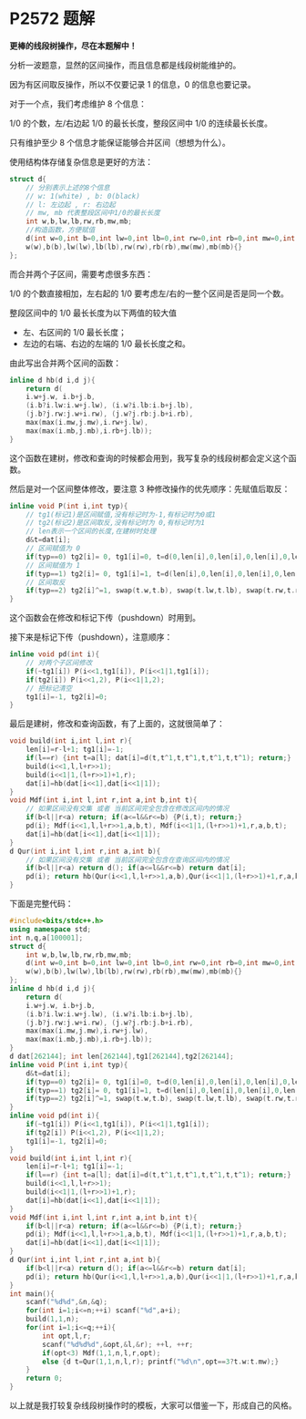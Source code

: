 # P2572 题解

**更棒的线段树操作，尽在本题解中！**

分析一波题意，显然的区间操作，而且信息都是线段树能维护的。

因为有区间取反操作，所以不仅要记录 $1$ 的信息，$0$ 的信息也要记录。

对于一个点，我们考虑维护 $8$ 个信息：

$1/0$ 的个数，左/右边起 $1/0$ 的最长长度，整段区间中 $1/0$ 的连续最长长度。

只有维护至少 $8$ 个信息才能保证能够合并区间（想想为什么）。

使用结构体存储复杂信息是更好的方法：

```cpp
struct d{
    // 分别表示上述的8个信息
    // w: 1(white) , b: 0(black)
    // l: 左边起 , r: 右边起
    // mw, mb 代表整段区间中1/0的最长长度
    int w,b,lw,lb,rw,rb,mw,mb;
    //构造函数，方便赋值
    d(int w=0,int b=0,int lw=0,int lb=0,int rw=0,int rb=0,int mw=0,int mb=0):
    w(w),b(b),lw(lw),lb(lb),rw(rw),rb(rb),mw(mw),mb(mb){}
};
```

而合并两个子区间，需要考虑很多东西：

$1/0$ 的个数直接相加，左右起的 $1/0$ 要考虑左/右的一整个区间是否是同一个数。

整段区间中的 $1/0$ 最长长度为以下两值的较大值
- 左、右区间的 $1/0$ 最长长度；
- 左边的右端、右边的左端的 $1/0$ 最长长度之和。

由此写出合并两个区间的函数：

```cpp
inline d hb(d i,d j){
	return d(
	i.w+j.w, i.b+j.b,
	(i.b?i.lw:i.w+j.lw), (i.w?i.lb:i.b+j.lb),
	(j.b?j.rw:j.w+i.rw), (j.w?j.rb:j.b+i.rb),
	max(max(i.mw,j.mw),i.rw+j.lw),
	max(max(i.mb,j.mb),i.rb+j.lb));
}
```

这个函数在建树，修改和查询的时候都会用到，我写复杂的线段树都会定义这个函数。

然后是对一个区间整体修改，要注意 $3$ 种修改操作的优先顺序：先赋值后取反：

```cpp
inline void P(int i,int typ){
    // tg1(标记1)是区间赋值,没有标记时为-1,有标记时为0或1
    // tg2(标记2)是区间取反,没有标记时为 0,有标记时为1
    // len表示一个区间的长度,在建树时处理
    d&t=dat[i];
    // 区间赋值为 0
    if(typ==0) tg2[i]= 0, tg1[i]=0, t=d(0,len[i],0,len[i],0,len[i],0,len[i]);
    // 区间赋值为 1
    if(typ==1) tg2[i]= 0, tg1[i]=1, t=d(len[i],0,len[i],0,len[i],0,len[i],0);
    // 区间取反
    if(typ==2) tg2[i]^=1, swap(t.w,t.b), swap(t.lw,t.lb), swap(t.rw,t.rb), swap(t.mw,t.mb);
}
```

这个函数会在修改和标记下传（pushdown）时用到。

接下来是标记下传（pushdown），注意顺序：

```cpp
inline void pd(int i){
    // 对两个子区间修改
    if(~tg1[i]) P(i<<1,tg1[i]), P(i<<1|1,tg1[i]);
    if(tg2[i]) P(i<<1,2), P(i<<1|1,2);
    // 把标记清空
    tg1[i]=-1, tg2[i]=0;
}
```

最后是建树，修改和查询函数，有了上面的，这就很简单了：

```cpp
void build(int i,int l,int r){
    len[i]=r-l+1; tg1[i]=-1;
    if(l==r) {int t=a[l]; dat[i]=d(t,t^1,t,t^1,t,t^1,t,t^1); return;}
    build(i<<1,l,l+r>>1);
    build(i<<1|1,(l+r>>1)+1,r);
    dat[i]=hb(dat[i<<1],dat[i<<1|1]);
}
void Mdf(int i,int l,int r,int a,int b,int t){
    // 如果区间没有交集 或者 当前区间完全包含在修改区间内的情况
    if(b<l||r<a) return; if(a<=l&&r<=b) {P(i,t); return;}
    pd(i); Mdf(i<<1,l,l+r>>1,a,b,t), Mdf(i<<1|1,(l+r>>1)+1,r,a,b,t);
    dat[i]=hb(dat[i<<1],dat[i<<1|1]);
}
d Qur(int i,int l,int r,int a,int b){
    // 如果区间没有交集 或者 当前区间完全包含在查询区间内的情况
    if(b<l||r<a) return d(); if(a<=l&&r<=b) return dat[i];
    pd(i); return hb(Qur(i<<1,l,l+r>>1,a,b),Qur(i<<1|1,(l+r>>1)+1,r,a,b));
}
```

下面是完整代码：

```cpp
#include<bits/stdc++.h>
using namespace std;
int n,q,a[100001];
struct d{
	int w,b,lw,lb,rw,rb,mw,mb;
	d(int w=0,int b=0,int lw=0,int lb=0,int rw=0,int rb=0,int mw=0,int mb=0):
    w(w),b(b),lw(lw),lb(lb),rw(rw),rb(rb),mw(mw),mb(mb){}
};
inline d hb(d i,d j){
	return d(
	i.w+j.w, i.b+j.b,
	(i.b?i.lw:i.w+j.lw), (i.w?i.lb:i.b+j.lb),
	(j.b?j.rw:j.w+i.rw), (j.w?j.rb:j.b+i.rb),
	max(max(i.mw,j.mw),i.rw+j.lw),
	max(max(i.mb,j.mb),i.rb+j.lb));
}
d dat[262144]; int len[262144],tg1[262144],tg2[262144];
inline void P(int i,int typ){
	d&t=dat[i];
	if(typ==0) tg2[i]= 0, tg1[i]=0, t=d(0,len[i],0,len[i],0,len[i],0,len[i]);
	if(typ==1) tg2[i]= 0, tg1[i]=1, t=d(len[i],0,len[i],0,len[i],0,len[i],0);
	if(typ==2) tg2[i]^=1, swap(t.w,t.b), swap(t.lw,t.lb), swap(t.rw,t.rb), swap(t.mw,t.mb);
}
inline void pd(int i){
	if(~tg1[i]) P(i<<1,tg1[i]), P(i<<1|1,tg1[i]);
	if(tg2[i]) P(i<<1,2), P(i<<1|1,2);
	tg1[i]=-1, tg2[i]=0;
}
void build(int i,int l,int r){
	len[i]=r-l+1; tg1[i]=-1;
	if(l==r) {int t=a[l]; dat[i]=d(t,t^1,t,t^1,t,t^1,t,t^1); return;}
	build(i<<1,l,l+r>>1);
	build(i<<1|1,(l+r>>1)+1,r);
	dat[i]=hb(dat[i<<1],dat[i<<1|1]);
}
void Mdf(int i,int l,int r,int a,int b,int t){
	if(b<l||r<a) return; if(a<=l&&r<=b) {P(i,t); return;}
	pd(i); Mdf(i<<1,l,l+r>>1,a,b,t), Mdf(i<<1|1,(l+r>>1)+1,r,a,b,t);
	dat[i]=hb(dat[i<<1],dat[i<<1|1]);
}
d Qur(int i,int l,int r,int a,int b){
	if(b<l||r<a) return d(); if(a<=l&&r<=b) return dat[i];
	pd(i); return hb(Qur(i<<1,l,l+r>>1,a,b),Qur(i<<1|1,(l+r>>1)+1,r,a,b));
}
int main(){
	scanf("%d%d",&n,&q);
	for(int i=1;i<=n;++i) scanf("%d",a+i);
	build(1,1,n);
	for(int i=1;i<=q;++i){
		int opt,l,r;
		scanf("%d%d%d",&opt,&l,&r); ++l, ++r;
		if(opt<3) Mdf(1,1,n,l,r,opt);
		else {d t=Qur(1,1,n,l,r); printf("%d\n",opt==3?t.w:t.mw);}
	}
	return 0;
}
```

以上就是我打较复杂线段树操作时的模板，大家可以借鉴一下，形成自己的风格。